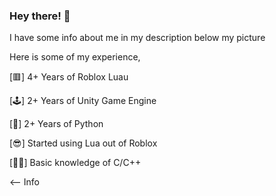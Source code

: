 ### Hey there! 👋

I have some info about me in my description below my picture

Here is some of my experience,

[🟥] 4+ Years of Roblox Luau

[🕹️] 2+ Years of Unity Game Engine

[🐍] 2+ Years of Python

[😎] Started using Lua out of Roblox

[🧑‍💻] Basic knowledge of C/C++

<-- Info
